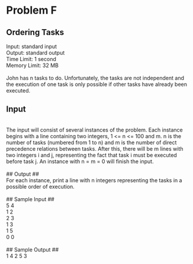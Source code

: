 # Problem F #
## Ordering Tasks ##
Input: standard input<br />
Output: standard output<br />
Time Limit: 1 second<br />
Memory Limit: 32 MB<br />
<br />
John has n tasks to do. Unfortunately, the tasks are not independent and the execution of one task is only possible if other tasks have already been executed.
## Input ##
<br />
The input will consist of several instances of the problem. Each instance begins with a line containing two integers, 1 <= n <= 100 and m. n is the number of tasks (numbered from 1 to n) and m is the number of direct precedence relations between tasks. After this, there will be m lines with two integers i and j, representing the fact that task i must be executed before task j. An instance with n = m = 0 will finish the input.<br />
<br />
## Output ##
<br />
For each instance, print a line with n integers representing the tasks in a possible order of execution.<br />
<br />
## Sample Input ##
<br />
5 4<br />
1 2<br />
2 3<br />
1 3<br />
1 5<br />
0 0<br />
<br />
## Sample Output ##
<br />
1 4 2 5 3<br />